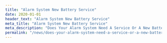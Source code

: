 ```yaml
---
title: "Alarm System New Battery Service"
date: 2020-01-01
header_text: "Alarm System New Battery Service"
meta_title: "Alarm System New Battery Service"
meta_description: "Does Your Alarm System Need A Service Or A New Battery? Orpington, Bromley, Sevenoaks, Greenwich, Bexley, Dartford, Gravesend. Contact us 020 8302 4065"
permalink: "/news/does-your-alarm-system-need-a-service-or-a-new-battery/"
---
```


